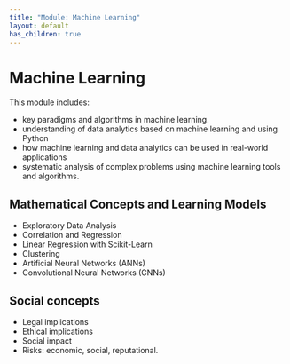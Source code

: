 ```yaml
---
title: "Module: Machine Learning"
layout: default
has_children: true
---
```

# Machine Learning

This module includes:
+ key paradigms and algorithms in machine learning.
+ understanding of data analytics based on machine learning and using Python
+ how machine learning and data analytics can be used in real-world applications
+ systematic analysis of complex problems using machine learning tools and algorithms.

## Mathematical Concepts and Learning Models

+ Exploratory Data Analysis
+ Correlation and Regression
+ Linear Regression with Scikit-Learn
+ Clustering
+ Artificial Neural Networks (ANNs)
+ Convolutional Neural Networks (CNNs)

## Social concepts
+ Legal implications
+ Ethical implications
+ Social impact
+ Risks: economic, social, reputational.
